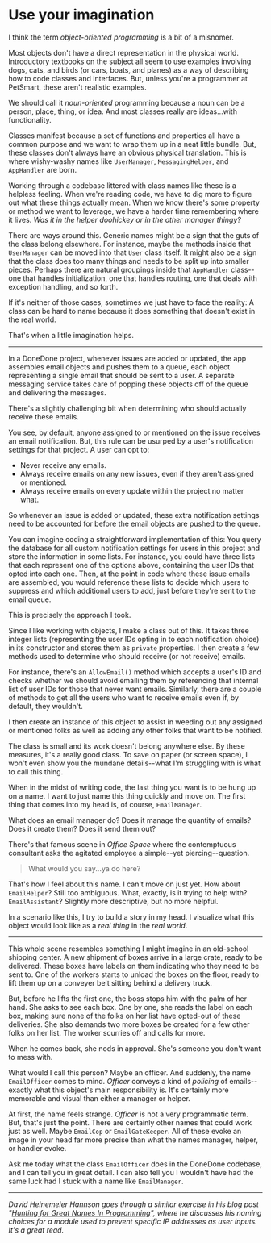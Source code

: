 # Use your imagination

I think the term _object-oriented programming_ is a bit of a misnomer.

Most objects don't have a direct representation in the physical world. Introductory textbooks on the subject all seem to use examples involving dogs, cats, and birds (or cars, boats, and planes) as a way of describing how to code classes and interfaces. But, unless you're a programmer at PetSmart, these aren't realistic examples.

We should call it _noun-oriented_ programming because a noun can be a person, place, thing, or idea. And most classes really are ideas...with functionality. 

Classes manifest because a set of functions and properties all have a common purpose and we want to wrap them up in a neat little bundle. But, these classes don't always have an obvious physical translation. This is where wishy-washy names like `UserManager`, `MessagingHelper`, and `AppHandler` are born. 

Working through a codebase littered with class names like these is a helpless feeling. When we're reading code, we have to dig more to figure out what these things actually mean. When we know there's some property or method we want to leverage, we have a harder time remembering where it lives. _Was it in the helper doohickey or in the other manager thingy?_

There are ways around this. Generic names might be a sign that the guts of the class belong elsewhere. For instance, maybe the methods inside that `UserManager` can be moved into that `User` class itself. It might also be a sign that the class does too many things and needs to be split up into smaller pieces. Perhaps there are natural groupings inside that `AppHandler` class--one that handles initialization, one that handles routing, one that deals with exception handling, and so forth.

If it's neither of those cases, sometimes we just have to face the reality: A class can be hard to name because it does something that doesn't exist in the real world.

That's when a little imagination helps.

* * *

In a DoneDone project, whenever issues are added or updated, the app assembles email objects and pushes them to a queue, each object representing a single email that should be sent to a user. A separate messaging service takes care of popping these objects off of the queue and delivering the messages.

There's a slightly challenging bit when determining who should actually receive these emails. 

You see, by default, anyone assigned to or mentioned on the issue receives an email notification. But, this rule can be usurped by a user's notification settings for that project. A user can opt to:

* Never receive any emails.
* Always receive emails on any new issues, even if they aren't assigned or mentioned.
* Always receive emails on every update within the project no matter what.

So whenever an issue is added or updated, these extra notification settings need to be accounted for before the email objects are pushed to the queue.

You can imagine coding a straightforward implementation of this: You query the database for all  custom notification settings for users in this project and store the information in some lists. For instance, you could have three lists that each represent one of the options above, containing the user IDs that opted into each one. Then, at the point in code where these issue emails are assembled, you would reference these lists to decide which users to suppress and which additional users to add, just before they're sent to the email queue.

This is precisely the approach I took. 

Since I like working with objects, I make a class out of this. It takes three integer lists (representing the user IDs opting in to each notification choice) in its constructor and stores them as `private` properties. I then create a few methods used to determine who should receive (or not receive) emails. 

For instance, there's an `AllowEmail()` method which accepts a user's ID and checks whether we should avoid emailing them by referencing that internal list of user IDs for those that never want emails. Similarly, there are a couple of methods to get all the users who want to receive emails even if, by default, they wouldn't. 

I then create an instance of this object to assist in weeding out any assigned or mentioned folks as well as adding any other folks that want to be notified.

The class is small and its work doesn't belong anywhere else. By these measures, it's a really good class. To save on paper (or screen space), I won't even show you the mundane details--what I'm struggling with is what to call this thing.

When in the midst of writing code, the last thing you want is to be hung up on a name. I want to just name this thing quickly and move on. The first thing that comes into my head is, of course, `EmailManager`. 

What does an email manager do? Does it manage the quantity of emails? Does it create them? Does it send them out? 

There's that famous scene in _Office Space_ where the contemptuous consultant asks the agitated employee a simple--yet piercing--question.

> What would you say...ya do here?

That's how I feel about this name. I can't move on just yet. How about `EmailHelper`? Still too ambiguous. What, exactly, is it trying to help with? `EmailAssistant`? Slightly more descriptive, but no more helpful.

In a scenario like this, I try to build a story in my head. I visualize what this object would look like as a _real thing_ in the _real world_. 

* * *

This whole scene resembles something I might imagine in an old-school shipping center. A new shipment of boxes arrive in a large crate, ready to be delivered. These boxes have labels on them indicating who they need to be sent to. One of the workers starts to unload the boxes on the floor, ready to lift them up on a conveyer belt sitting behind a delivery truck.

But, before he lifts the first one, the boss stops him with the palm of her hand. She asks to see each box. One by one, she reads the label on each box, making sure none of the folks on her list have opted-out of these deliveries. She also demands two more boxes be created for a few other folks on her list. The worker scurries off and calls for more.

When he comes back, she nods in approval. She's someone you don't want to mess with. 

What would I call this person? Maybe an officer. And suddenly, the name `EmailOfficer` comes to mind. _Officer_ conveys a kind of _policing_ of emails--exactly what this object's main responsibility is. It's certainly more memorable and visual than either a manager or helper. 

At first, the name feels strange. _Officer_ is not a very programmatic term. But, that's just the point. There are certainly other names that could work just as well. Maybe `EmailCop` or `EmailGateKeeper`. All of these evoke an image in your head far more precise than what the names manager, helper, or handler evoke. 

Ask me today what the class `EmailOfficer` does in the DoneDone codebase, and I can tell you in great detail. I can also tell you I wouldn't have had the same luck had I stuck with a name like `EmailManager`.

* * *

_David Heinemeier Hannson goes through a similar exercise in his blog post "[Hunting for Great Names In Programming](https://medium.com/signal-v-noise/hunting-for-great-names-in-programming-16f624c8fc03)", where he discusses his naming choices for a module used to prevent specific IP addresses as user inputs. It's a great read._ 
